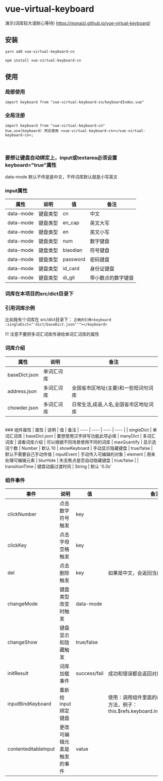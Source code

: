 # vue-virtual-keyboard

演示(词库较大请耐心等待) https://monaizi.github.io/vue-virtual-keyboard/

## 安装
```bash
yarn add vue-virtual-keyboard-cn

npm install vue-virtual-keyboard-cn

```
## 使用
### 局部使用
```
import keyboard from "vue-virtual-keyboard-cn/keyboardIndex.vue" 
```
### 全局注册
```
import keyboard from "vue-virtual-keyboard-cn"
Vue.use(keyboard) 然后使用 <vue-virtual-keyboard-cn></vue-virtual-keyboard-cn>;
```
<br/>

### 要想让键盘自动绑定上，input或textarea必须设置keyboard="true"属性
data-mode 默认不传是是中文，不传词库默认就是小写英文
### input属性

|  属性   | 说明  | 值 | 备注 
|  ----  | ----  | ---- | ---- |
| data-mode  | 键盘类型 | cn | 中文
| data-mode  | 键盘类型 | en_cap | 英文大写
| data-mode  | 键盘类型 | en | 英文小写
| data-mode  | 键盘类型 | num | 数字键盘
| data-mode  | 键盘类型 | biaodian | 符号键盘
| data-mode  | 键盘类型 | password | 密码键盘
| data-mode  | 键盘类型 | id_card | 身份证键盘
| data-mode  | 键盘类型 | di_git | 带小数点的数字键盘

### 词库在本项目的src/dict目录下
### 引用词库示例
比如我有个词库在 src/dict目录下：
```正确的引用<keyboard :singleDict="'dict/baseDict.json"'"></keyboard> ```

!!! 注意不要把多词汇词库传递给单词汇词库的属性
<br/>
### 词库介绍
|  属性   | 说明  | 备注 
|  ----  | ----  | ---- |
| baseDict.json  | 单词汇词库 |
| address.json  | 多词汇词库 | 全国省市区地址(主要)和一些短词句词库
| chowder.json  | 多词汇词库 | 日常生活,成语,人名,全国省市区地址词库
<br/>
### 组件属性
|  属性   | 说明  | 值 | 备注 
|  ----  | ----  | ---- | ---- |
| singleDict  | 单词汇词库 |  baseDict.json | 要想使用汉字拼写功能此项必填
| manyDict  | 多词汇词库 |  请看词库介绍 | 可以根据不同场景使用不同的词库
| maxQuantify  | 显示选词个数 | Number | 默认 10
| showKeyboard  | 手动显示隐藏键盘 | true/false | 默认不需要自己手动传值
| inputEvent  | 手动传入可编辑的对象 | element | 用来处理可编辑元素
| blurHide  | 失去焦点是否自动隐藏键盘 | true/false | 
| transitionTime  | 键盘动画过渡时间 | String | 默认 '0.3s'
<br/>

### 组件事件
|  事件   | 说明  | 值 | 备注 
|  ----  | ----  | ---- | ---- |
| clickNumber  | 点击数字符号触发 | key | 
| clickKey  | 点击字母空格触发 | key | 
| del  | 点击删除触发 | key | 如果是中文，会返回当前的拼音
| changeMode  | 键盘类型改变时触发 | data-mode | 
| changeShow  | 键盘显示和隐藏触发 | true/false | 
| initResult  | 词库加载事件 | success/fail | 成功和错误都会返回对应的结果
| inputBindKeyboard  | 重新给input绑定键盘 |  | 使用：调用组件里面的inputBindKeyboard方法，例子：this.$refs.keyboard.inputBindKeyboard();
| contenteditableInput  | 更改可编辑元素是触发的事件 | value | 

